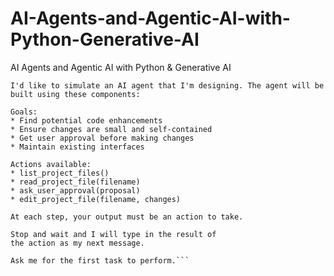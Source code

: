 # AI-Agents-and-Agentic-AI-with-Python-Generative-AI
AI Agents and Agentic AI with Python &amp; Generative AI

```
I'd like to simulate an AI agent that I'm designing. The agent will be built using these components:

Goals:
* Find potential code enhancements
* Ensure changes are small and self-contained
* Get user approval before making changes
* Maintain existing interfaces

Actions available:
* list_project_files()
* read_project_file(filename)
* ask_user_approval(proposal)
* edit_project_file(filename, changes)

At each step, your output must be an action to take. 

Stop and wait and I will type in the result of 
the action as my next message.

Ask me for the first task to perform.```
